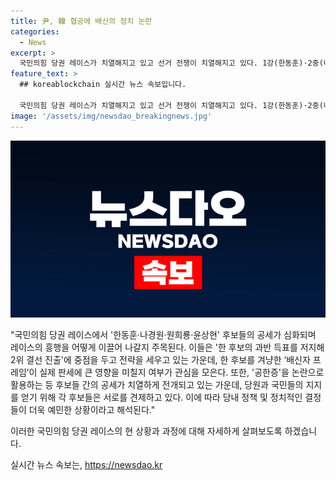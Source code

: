 ```yaml
---
title: 尹, 韓 협공에 배신의 정치 논란
categories:
  - News
excerpt: >
  국민의힘 당권 레이스가 치열해지고 있고 선거 전쟁이 치열해지고 있다. 1강(한동훈)·2중(나경원·원희룡)·1약(윤상현)으로 세 후보가 한 후보를 비판하며 공격하고 있다. 특히, 다른 후보들이 한 후보를 배신자로 비난하는 등 레이스가 과열되고 있다. 그러나 예상대로 한 후보를 겨냥한 배신자 프레임은 실제로 판세에 큰 영향을 미치지 않을 것으로 보인다. 한 후보의 대세를 바꿀 수 있을지, 그리고 다른 후보들에게 어떤 영향을 미칠지 계속 주목될 것으로 보인다.
feature_text: >
  ## koreablockchain 실시간 뉴스 속보입니다.

  국민의힘 당권 레이스가 치열해지고 있고 선거 전쟁이 치열해지고 있다. 1강(한동훈)·2중(나경원·원희룡)·1약(윤상현)으로 세 후보가 한 후보를 비판하며 공격하고 있다. 특히, 다른 후보들이 한 후보를 배신자로 비난하는 등 레이스가 과열되고 있다. 그러나 예상대로 한 후보를 겨냥한 배신자 프레임은 실제로 판세에 큰 영향을 미치지 않을 것으로 보인다. 한 후보의 대세를 바꿀 수 있을지, 그리고 다른 후보들에게 어떤 영향을 미칠지 계속 주목될 것으로 보인다.
image: '/assets/img/newsdao_breakingnews.jpg'
---
```


<p><img src="/assets/img/newsdao_breakingnews.jpg" alt="koreablockchain 속보" /></p>

<p>"국민의힘 당권 레이스에서 '한동훈·나경원·원희룡·윤상현' 후보들의 공세가 심화되며 레이스의 흥행을 어떻게 이끌어 나갈지 주목된다. 이들은 '한 후보의 과반 득표를 저지해 2위 결선 진출'에 중점을 두고 전략을 세우고 있는 가운데, 한 후보를 겨냥한 ‘배신자 프레임’이 실제 판세에 큰 영향을 미칠지 여부가 관심을 모은다. 또한, '공한증'을 논란으로 활용하는 등 후보들 간의 공세가 치열하게 전개되고 있는 가운데, 당원과 국민들의 지지를 얻기 위해 각 후보들은 서로를 견제하고 있다. 이에 따라 당내 정책 및 정치적인 결정들이 더욱 예민한 상황이라고 해석된다."</p>

<p>이러한 국민의힘 당권 레이스의 현 상황과 과정에 대해 자세하게 살펴보도록 하겠습니다.</p>
실시간 뉴스 속보는, <a href="https://newsdao.kr" rel="dofollow">https://newsdao.kr</a>


